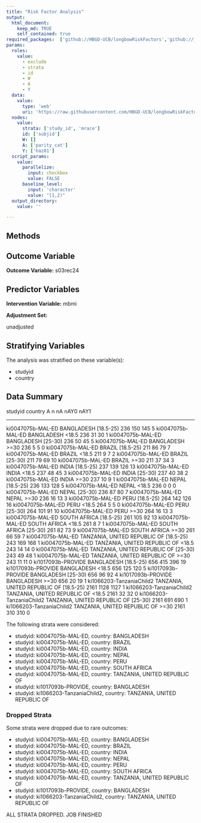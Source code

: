 ```yaml
---
title: "Risk Factor Analysis"
output: 
  html_document:
    keep_md: TRUE
    self_contained: true
required_packages:  ['github://HBGD-UCB/longbowRiskFactors','github://jeremyrcoyle/skimr@vector_types', 'github://tlverse/delayed']
params:
  roles:
    value:
      - exclude
      - strata
      - id
      - W
      - A
      - Y
  data: 
    value: 
      type: 'web'
      uri: 'https://raw.githubusercontent.com/HBGD-UCB/longbowRiskFactors/master/inst/sample_data/birthwt_data.rdata'
  nodes:
    value:
      strata: ['study_id', 'mrace']
      id: ['subjid']
      W: []
      A: ['parity_cat']
      Y: ['haz01']
  script_params:
    value:
      parallelize:
        input: checkbox
        value: FALSE
      baseline_level:
        input: 'character'
        value: "[1,2)"
  output_directory:
    value: ''

---
```








## Methods
## Outcome Variable

**Outcome Variable:** s03rec24

## Predictor Variables

**Intervention Variable:** mbmi

**Adjustment Set:**

unadjusted

## Stratifying Variables

The analysis was stratified on these variable(s):

* studyid
* country

## Data Summary

studyid                    country                        A               n     nA   nAY0   nAY1
-------------------------  -----------------------------  ----------  -----  -----  -----  -----
ki0047075b-MAL-ED          BANGLADESH                     [18.5-25)     236    150    145      5
ki0047075b-MAL-ED          BANGLADESH                     <18.5         236     31     30      1
ki0047075b-MAL-ED          BANGLADESH                     [25-30)       236     50     45      5
ki0047075b-MAL-ED          BANGLADESH                     >=30          236      5      5      0
ki0047075b-MAL-ED          BRAZIL                         [18.5-25)     211     86     79      7
ki0047075b-MAL-ED          BRAZIL                         <18.5         211      9      7      2
ki0047075b-MAL-ED          BRAZIL                         [25-30)       211     79     69     10
ki0047075b-MAL-ED          BRAZIL                         >=30          211     37     34      3
ki0047075b-MAL-ED          INDIA                          [18.5-25)     237    139    126     13
ki0047075b-MAL-ED          INDIA                          <18.5         237     48     45      3
ki0047075b-MAL-ED          INDIA                          [25-30)       237     40     38      2
ki0047075b-MAL-ED          INDIA                          >=30          237     10      9      1
ki0047075b-MAL-ED          NEPAL                          [18.5-25)     236    133    128      5
ki0047075b-MAL-ED          NEPAL                          <18.5         236      0      0      0
ki0047075b-MAL-ED          NEPAL                          [25-30)       236     87     80      7
ki0047075b-MAL-ED          NEPAL                          >=30          236     16     13      3
ki0047075b-MAL-ED          PERU                           [18.5-25)     264    142    126     16
ki0047075b-MAL-ED          PERU                           <18.5         264      5      5      0
ki0047075b-MAL-ED          PERU                           [25-30)       264    101     91     10
ki0047075b-MAL-ED          PERU                           >=30          264     16     13      3
ki0047075b-MAL-ED          SOUTH AFRICA                   [18.5-25)     261    105     92     13
ki0047075b-MAL-ED          SOUTH AFRICA                   <18.5         261      8      7      1
ki0047075b-MAL-ED          SOUTH AFRICA                   [25-30)       261     82     73      9
ki0047075b-MAL-ED          SOUTH AFRICA                   >=30          261     66     59      7
ki0047075b-MAL-ED          TANZANIA, UNITED REPUBLIC OF   [18.5-25)     243    169    168      1
ki0047075b-MAL-ED          TANZANIA, UNITED REPUBLIC OF   <18.5         243     14     14      0
ki0047075b-MAL-ED          TANZANIA, UNITED REPUBLIC OF   [25-30)       243     49     48      1
ki0047075b-MAL-ED          TANZANIA, UNITED REPUBLIC OF   >=30          243     11     11      0
ki1017093b-PROVIDE         BANGLADESH                     [18.5-25)     656    415    396     19
ki1017093b-PROVIDE         BANGLADESH                     <18.5         656    125    120      5
ki1017093b-PROVIDE         BANGLADESH                     [25-30)       656     96     92      4
ki1017093b-PROVIDE         BANGLADESH                     >=30          656     20     19      1
ki1066203-TanzaniaChild2   TANZANIA, UNITED REPUBLIC OF   [18.5-25)    2161   1128   1127      1
ki1066203-TanzaniaChild2   TANZANIA, UNITED REPUBLIC OF   <18.5        2161     32     32      0
ki1066203-TanzaniaChild2   TANZANIA, UNITED REPUBLIC OF   [25-30)      2161    691    690      1
ki1066203-TanzaniaChild2   TANZANIA, UNITED REPUBLIC OF   >=30         2161    310    310      0


The following strata were considered:

* studyid: ki0047075b-MAL-ED, country: BANGLADESH
* studyid: ki0047075b-MAL-ED, country: BRAZIL
* studyid: ki0047075b-MAL-ED, country: INDIA
* studyid: ki0047075b-MAL-ED, country: NEPAL
* studyid: ki0047075b-MAL-ED, country: PERU
* studyid: ki0047075b-MAL-ED, country: SOUTH AFRICA
* studyid: ki0047075b-MAL-ED, country: TANZANIA, UNITED REPUBLIC OF
* studyid: ki1017093b-PROVIDE, country: BANGLADESH
* studyid: ki1066203-TanzaniaChild2, country: TANZANIA, UNITED REPUBLIC OF

### Dropped Strata

Some strata were dropped due to rare outcomes:

* studyid: ki0047075b-MAL-ED, country: BANGLADESH
* studyid: ki0047075b-MAL-ED, country: BRAZIL
* studyid: ki0047075b-MAL-ED, country: INDIA
* studyid: ki0047075b-MAL-ED, country: NEPAL
* studyid: ki0047075b-MAL-ED, country: PERU
* studyid: ki0047075b-MAL-ED, country: SOUTH AFRICA
* studyid: ki0047075b-MAL-ED, country: TANZANIA, UNITED REPUBLIC OF
* studyid: ki1017093b-PROVIDE, country: BANGLADESH
* studyid: ki1066203-TanzaniaChild2, country: TANZANIA, UNITED REPUBLIC OF


ALL STRATA DROPPED. JOB FINISHED















